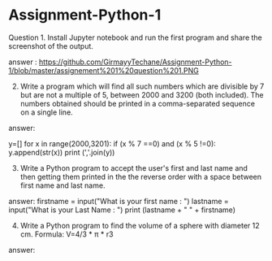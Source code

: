 # Assignment-Python-1
Question 1. Install Jupyter notebook and run the first program and share the screenshot of the output.


answer : https://github.com/GirmayyTechane/Assignment-Python-1/blob/master/assignement%201%20question%201.PNG

2. Write a program which will find all such numbers which are divisible by 7 but are not a
multiple of 5, between 2000 and 3200 (both included). The numbers obtained should be printed
in a comma-separated sequence on a single line.

answer:

y=[]
for x in range(2000,3201):
    if (x % 7 ==0) and (x % 5 !=0):
        y.append(str(x))
        print (','.join(y))
        
        
        
3. Write a Python program to accept the user's first and last name and then getting them printed
in the the reverse order with a space between first name and last name.

answer:
firstname = input("What is your first name : ")
lastname = input("What is your Last Name : ")
print (lastname + " " + firstname)

4. Write a Python program to find the volume of a sphere with diameter 12 cm.
Formula: V=4/3 * π * r3

answer:




